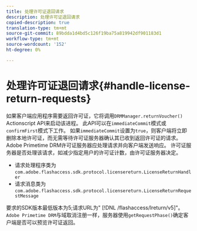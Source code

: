 ```yaml
---
title: 处理许可证退回请求
description: 处理许可证退回请求
copied-description: true
translation-type: tm+mt
source-git-commit: 89bdda1d4bd5c126f19ba75a819942df901183d1
workflow-type: tm+mt
source-wordcount: '152'
ht-degree: 0%

---
```



# 处理许可证退回请求{#handle-license-return-requests}

如果客户端应用程序需要返回许可证，它将调用`DRMManager.returnVoucher()` Actionscript API来启动该进程。 此API可以在`immediateCommit`模式或`confirmFirst`模式下工作。 如果`immediateCommit`设置为`true`，则客户端将立即删除本地许可证，而无需等待许可证服务器确认其已收到返回许可证的请求。 Adobe Primetime DRM许可证服务器应处理请求并向客户端发送响应。 许可证服务器是否处理该请求，如减少指定用户的许可证计数，由许可证服务器决定。

* 请求处理程序类为`com.adobe.flashaccess.sdk.protocol.licensereturn.LicenseReturnHandler`
* 请求消息类为`com.adobe.flashaccess.sdk.protocol.licensereturn.LicenseReturnRequestMessage`

要求的SDK版本最低版本为5;请求URL为&quot; [!DNL /flashaccess/lreturn/v5]&quot;。 `Adobe Primetime DRM`与域取消注册一样，服务器使用`getRequestPhase()`确定客户端是否可以预览许可证返回。
